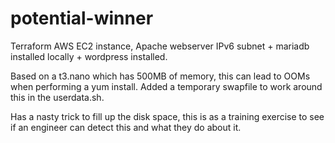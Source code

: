 # potential-winner
Terraform AWS EC2 instance, Apache webserver IPv6 subnet + mariadb installed locally + wordpress installed.

Based on a t3.nano which has 500MB of memory, this can lead to OOMs when performing a yum install. Added a temporary swapfile to work around this in the userdata.sh.

Has a nasty trick to fill up the disk space, this is as a training exercise to see if an engineer can detect this and what they do about it.

